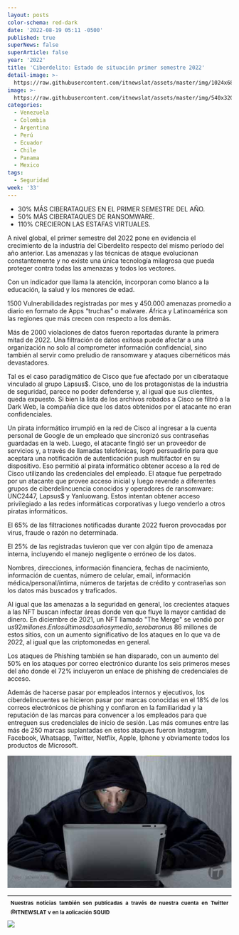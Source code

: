 ```yaml
---
layout: posts
color-schema: red-dark
date: '2022-08-19 05:11 -0500'
published: true
superNews: false
superArticle: false
year: '2022'
title: 'Ciberdelito: Estado de situación primer semestre 2022'
detail-image: >-
  https://raw.githubusercontent.com/itnewslat/assets/master/img/1024x680/Ciberdelincuencia-g.jpg
image: >-
  https://raw.githubusercontent.com/itnewslat/assets/master/img/540x320/Ciberdelincuencia-p.jpg
categories:
  - Venezuela
  - Colombia
  - Argentina
  - Perú
  - Ecuador
  - Chile
  - Panama
  - Mexico
tags:
  - Seguridad
week: '33'
---
```

- 30% MÁS CIBERATAQUES EN EL PRIMER SEMESTRE DEL AÑO.
- 50% MÁS CIBERATAQUES DE RANSOMWARE.
- 110% CRECIERON LAS ESTAFAS VIRTUALES.

A nivel global, el primer semestre del 2022 pone en evidencia el crecimiento de la industria del Ciberdelito respecto del mismo período del año anterior.
Las amenazas y las técnicas de ataque evolucionan constantemente y no existe una única tecnología milagrosa que pueda proteger contra todas las amenazas y todos los vectores.
 
Con un indicador que llama la atención, incorporan como blanco a la educación, la salud y los menores de edad.
 
1500 Vulnerabilidades registradas por mes y 450.000 amenazas promedio a diario en formato de Apps “truchas” o malware. África y Latinoamérica son las regiones que más crecen con respecto a los demás.
 
Más de 2000 violaciones de datos fueron reportadas durante la primera mitad de 2022. Una filtración de datos exitosa puede afectar a una organización no solo al comprometer información confidencial, sino también al servir como preludio de ransomware y ataques cibernéticos más devastadores.

Tal es el caso paradigmático de Cisco que fue afectado por un ciberataque vinculado al grupo Lapsus$. Cisco, uno de los protagonistas de la industria de seguridad, parece no poder defenderse y, al igual que sus clientes, queda expuesto. Si bien la lista de los archivos robados a Cisco se filtró a la Dark Web, la compañía dice que los datos obtenidos por el atacante no eran confidenciales.

Un pirata informático irrumpió en la red de Cisco al ingresar a la cuenta personal de Google de un empleado que sincronizó sus contraseñas guardadas en la web. Luego, el atacante fingió ser un proveedor de servicios y, a través de llamadas telefónicas, logró persuadirlo para que aceptara una notificación de autenticación push multifactor en su dispositivo. Eso permitió al pirata informático obtener acceso a la red de Cisco utilizando las credenciales del empleado. El ataque fue perpetrado por un atacante que provee acceso inicial y luego revende a diferentes grupos de ciberdelincuencia conocidos y operadores de ransomware: UNC2447, Lapsus$ y Yanluowang. Estos intentan obtener acceso privilegiado a las redes informáticas corporativas y luego venderlo a otros piratas informáticos.
 
El 65% de las filtraciones notificadas durante 2022 fueron provocadas por virus, fraude o razón no determinada.

El 25% de las registradas tuvieron que ver con algún tipo de amenaza interna, incluyendo el manejo negligente o erróneo de los datos.
 
Nombres, direcciones, información financiera, fechas de nacimiento, información de cuentas, número de celular, email, información médica/personal/íntima, números de tarjetas de crédito y contraseñas son los datos más buscados y traficados.
 
Al igual que las amenazas a la seguridad en general, los crecientes ataques a las NFT buscan infectar áreas donde ven que fluye la mayor cantidad de dinero. En diciembre de 2021, un NFT llamado "The Merge" se vendió por u$s 92 millones. En los últimos dos años y medio, se robaron u$s 86 millones de estos sitios, con un aumento significativo de los ataques en lo que va de 2022, al igual que las criptomonedas en general.
 
Los ataques de Phishing también se han disparado, con un aumento del 50% en los ataques por correo electrónico durante los seis primeros meses del año donde el 72% incluyeron un enlace de phishing de credenciales de acceso.

Además de hacerse pasar por empleados internos y ejecutivos, los ciberdelincuentes se hicieron pasar por marcas conocidas en el 18% de los correos electrónicos de phishing y confiaron en la familiaridad y la reputación de las marcas para convencer a los empleados para que entreguen sus credenciales de inicio de sesión. Las más comunes entre las más de 250 marcas suplantadas en estos ataques fueron Instagram, Facebook, Whatsapp, Twitter, Netflix, Apple, Iphone y obviamente todos los productos de Microsoft.

![](https://raw.githubusercontent.com/itnewslat/assets/master/img/540x320/Ciberdelincuencia-p.jpg)

<table style="height: 42px;" width="569">
<tbody>
<tr>
<td style="text-align: justify;"><sub><strong>Nuestras noticias también son publicadas a través de nuestra cuenta en Twitter <a href="https://twitter.com/itnewslat?lang=es">@ITNEWSLAT</a> y en la aplicación <a href="https://squidapp.co/en/">SQUID</a></strong></sub></td>
</tr>
</tbody>
</table>

<img src="https://tracker.metricool.com/c3po.jpg?hash=56f88a41e39ab42c063cc51676587a04"/>